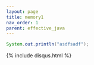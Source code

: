 ```yaml
---
layout: page
title: memory1
nav_order: 1
parent: effective_java
---
```



```java
System.out.println("asdfsadf");
```

{% include disqus.html %}
